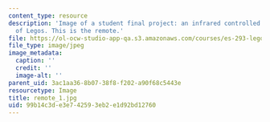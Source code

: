 ```yaml
---
content_type: resource
description: 'Image of a student final project: an infrared controlled tank made out
  of Legos. This is the remote.'
file: https://ol-ocw-studio-app-qa.s3.amazonaws.com/courses/es-293-lego-robotics-spring-2007/99b14c3de3e742593eb2e1d92bd12760_remote_1.jpg
file_type: image/jpeg
image_metadata:
  caption: ''
  credit: ''
  image-alt: ''
parent_uid: 3ac1aa36-8b07-38f8-f202-a90f68c5443e
resourcetype: Image
title: remote_1.jpg
uid: 99b14c3d-e3e7-4259-3eb2-e1d92bd12760
---
```

